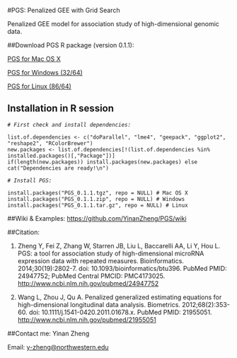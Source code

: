 #PGS: Penalized GEE with Grid Search

Penalized GEE model for association study of high-dimensional genomic data. 

##Download PGS R package (version 0.1.1):

[PGS for Mac OS X](https://github.com/YinanZheng/PGS/releases/download/PGS_0.1.1/PGS_0.1.1.tgz)

[PGS for Windows (32/64)](https://github.com/YinanZheng/PGS/releases/download/PGS_0.1.1/PGS_0.1.1.zip)

[PGS for Linux (86/64)](https://github.com/YinanZheng/PGS/releases/download/PGS_0.1.1/PGS_0.1.1.tar.gz)

## Installation in R session

_`# First check and install dependencies:`_

    list.of.dependencies <- c("doParallel", "lme4", "geepack", "ggplot2", "reshape2", "RColorBrewer")
    new.packages <- list.of.dependencies[!(list.of.dependencies %in% installed.packages()[,"Package"])]
    if(length(new.packages)) install.packages(new.packages) else cat("Dependencies are ready!\n")
    
_`# Install PGS:`_

    install.packages("PGS_0.1.1.tgz", repo = NULL) # Mac OS X
    install.packages("PGS_0.1.1.zip", repo = NULL) # Windows
    install.packages("PGS_0.1.1.tar.gz", repo = NULL) # Linux

##Wiki & Examples:
https://github.com/YinanZheng/PGS/wiki

##Citation:
1.	Zheng Y, Fei Z, Zhang W, Starren JB, Liu L, Baccarelli AA, Li Y, Hou L. PGS: a tool for association study of high-dimensional microRNA expression data with repeated measures. Bioinformatics. 2014;30(19):2802-7. doi: 10.1093/bioinformatics/btu396. PubMed PMID: 24947752; PubMed Central PMCID: PMC4173025. http://www.ncbi.nlm.nih.gov/pubmed/24947752

2.	Wang L, Zhou J, Qu A. Penalized generalized estimating equations for high-dimensional longitudinal data analysis. Biometrics. 2012;68(2):353-60. doi: 10.1111/j.1541-0420.2011.01678.x. PubMed PMID: 21955051. http://www.ncbi.nlm.nih.gov/pubmed/21955051

##Contact me:
Yinan Zheng 

Email: y-zheng@northwestern.edu



